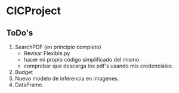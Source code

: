 # CICProject

## ToDo's
1. SearchPDF (en principio completo)
    - Revisar Flexible.py
    - hacer mi propio código simplificado del mismo
    - comprobar que descarga los pdf's usando mis credenciales.
2. Budget
3. Nuevo modelo de inferencia en imagenes.
4. DataFrame.